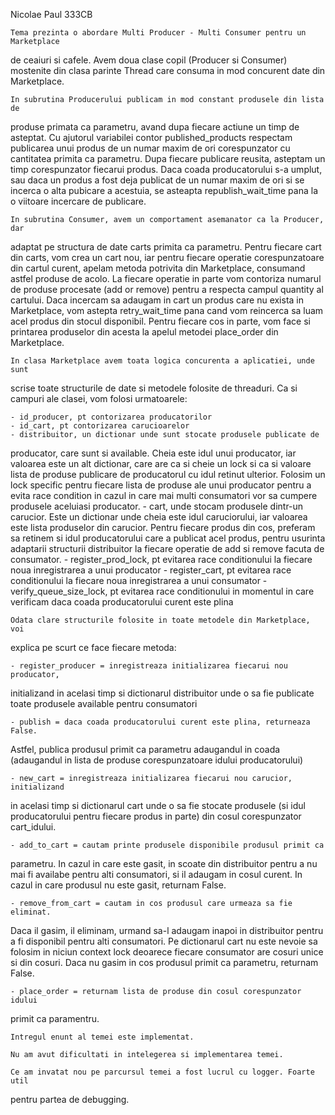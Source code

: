 Nicolae Paul
333CB

    Tema prezinta o abordare Multi Producer - Multi Consumer pentru un Marketplace
de ceaiuri si cafele.
    Avem doua clase copil (Producer si Consumer) mostenite din clasa parinte
Thread care consuma in mod concurent date din Marketplace.

    In subrutina Producerului publicam in mod constant produsele din lista de
produse primata ca parametru, avand dupa fiecare actiune un timp de asteptat.
    Cu ajutorul variabilei contor published_products respectam publicarea unui
produs de un numar maxim de ori corespunzator cu cantitatea primita ca parametru.
Dupa fiecare publicare reusita, asteptam un timp corespunzator fiecarui produs.
    Daca coada producatorului s-a umplut, sau daca un produs a fost deja
publicat de un numar maxim de ori si se incerca o alta pubicare a acestuia,
se asteapta republish_wait_time pana la o viitoare incercare de publicare.

    In subrutina Consumer, avem un comportament asemanator ca la Producer, dar
adaptat pe structura de date carts primita ca parametru.
    Pentru fiecare cart din carts, vom crea un cart nou, iar pentru fiecare
operatie corespunzatoare din cartul curent, apelam metoda potrivita din
Marketplace, consumand astfel produse de acolo.
    La fiecare operatie in parte vom contoriza numarul de produse procesate
(add or remove) pentru a respecta campul quantity al cartului.
    Daca incercam sa adaugam in cart un produs care nu exista in Marketplace,
vom astepta retry_wait_time pana cand vom reincerca sa luam acel produs din
stocul disponibil.
    Pentru fiecare cos in parte, vom face si printarea produselor din acesta
la apelul metodei place_order din Marketplace.

    In clasa Marketplace avem toata logica concurenta a aplicatiei, unde sunt
scrise toate structurile de date si metodele folosite de threaduri.
    Ca si campuri ale clasei, vom folosi urmatoarele:

    - id_producer, pt contorizarea producatorilor
    - id_cart, pt contorizarea carucioarelor
    - distribuitor, un dictionar unde sunt stocate produsele publicate de
producator, care sunt si available. Cheia este idul unui producator, iar valoarea
este un alt dictionar, care are ca si cheie un lock si ca si valoare lista de
produse publicare de producatorul cu idul retinut ulterior. Folosim un lock
specific pentru fiecare lista de produse ale unui producator pentru a evita
race condition in cazul in care mai multi consumatori vor sa cumpere produsele
aceluiasi producator.
    - cart, unde stocam produsele dintr-un carucior. Este un dictionar unde cheia
este idul caruciorului, iar valoarea este lista produselor din carucior. Pentru
fiecare produs din cos, preferam sa retinem si idul producatorului care a publicat
acel produs, pentru usurinta adaptarii structurii distribuitor la fiecare operatie
de add si remove facuta de consumator.
    - register_prod_lock, pt evitarea race conditionului la fiecare noua
inregistrarea a unui producator
    - register_cart, pt evitarea race conditionului la fiecare noua inregistrarea
a unui consumator
    - verify_queue_size_lock, pt evitarea race conditionului in momentul in care
verificam daca coada producatorului curent este plina

    Odata clare structurile folosite in toate metodele din Marketplace, voi
explica pe scurt ce face fiecare metoda:

    - register_producer = inregistreaza initializarea fiecarui nou producator,
initializand in acelasi timp si dictionarul distribuitor unde o sa fie publicate
toate produsele available pentru consumatori

    - publish = daca coada producatorului curent este plina, returneaza False.
Astfel, publica produsul primit ca parametru adaugandul in coada (adaugandul
in lista de produse corespunzatoare idului producatorului)

    - new_cart = inregistreaza initializarea fiecarui nou carucior, initializand
in acelasi timp si dictionarul cart unde o sa fie stocate produsele (si idul
producatorului pentru fiecare produs in parte) din cosul corespunzator cart_idului.

    - add_to_cart = cautam printe produsele disponibile produsul primit ca
parametru. In cazul in care este gasit, in scoate din distribuitor pentru a nu mai
fi availabe pentru alti consumatori, si il adaugam in cosul curent. In cazul in
care produsul nu este gasit, returnam False.

    - remove_from_cart = cautam in cos produsul care urmeaza sa fie eliminat.
Daca il gasim, il eliminam, urmand sa-l adaugam inapoi in distribuitor pentru
a fi disponibil pentru alti consumatori. Pe dictionarul cart nu este nevoie sa
folosim in niciun context lock deoarece fiecare consumator are cosuri unice si
din cosuri.
    Daca nu gasim in cos produsul primit ca parametru, returnam False.

    - place_order = returnam lista de produse din cosul corespunzator idului
primit ca paramentru.

    
    Intregul enunt al temei este implementat.
    
    Nu am avut dificultati in intelegerea si implementarea temei.

    Ce am invatat nou pe parcursul temei a fost lucrul cu logger. Foarte util
pentru partea de debugging.

